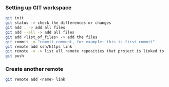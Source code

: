 ### Setting up GIT workspace
```bash
git init
git status -> check the differences or changes
git add . -> add all files
git add --all -> add all files
git add <list_of_files> -> add the files
git commit -m "commit comment, for example: this is first commit"
git remote add ssh/https link
git remote -v -> list all remote reposities that project is linked to
git push
```

### Create another remote
```bash
git remote add <name> link
```